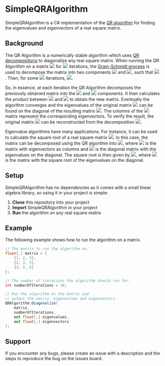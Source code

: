 # SimpleQRAlgorithm

SimpleQRAlgorithm is a C# implementation of the [QR algorithm](https://en.wikipedia.org/wiki/QR_algorithm) for finding the eigenvalues and eigenvectors of a real square matrix.

## Background

The QR Algorithm is a numerically stable algorithm which uses [QR decompositions](https://en.wikipedia.org/wiki/QR_decomposition) to diagonalize any real square matrix. When running the QR Algorithm on a matrix <img src="https://render.githubusercontent.com/render/math?math=A"> for <img src="https://render.githubusercontent.com/render/math?math=k"> iterations, the [Gram-Schmidt process](https://en.wikipedia.org/wiki/Gram%E2%80%93Schmidt_process) is used to decompose the matrix into two components <img src="https://render.githubusercontent.com/render/math?math=Q"> and <img src="https://render.githubusercontent.com/render/math?math=R">, such that <img src="https://render.githubusercontent.com/render/math?math=A= QR">. Then, for some <img src="https://render.githubusercontent.com/render/math?math=k"> iterations, <img src="https://render.githubusercontent.com/render/math?math=A_{k+1} = R_k Q_k">. 

So, in essence, at each iteration the QR Algorithm decomposes the previously obtained matrix into the <img src="https://render.githubusercontent.com/render/math?math=Q"> and <img src="https://render.githubusercontent.com/render/math?math=R"> components. It then calculates the product between <img src="https://render.githubusercontent.com/render/math?math=R"> and <img src="https://render.githubusercontent.com/render/math?math=Q"> to obtain the new matrix. Eventually the algorithm converges and the eigenvalues of the original matrix <img src="https://render.githubusercontent.com/render/math?math=A"> can be found on the diagonal of the resulting matrix <img src="https://render.githubusercontent.com/render/math?math=A_k">. The columns of the <img src="https://render.githubusercontent.com/render/math?math=Q_k"> matrix represent the corresponding eigenvectors. To verify the result, the original matrix <img src="https://render.githubusercontent.com/render/math?math=A"> can be reconstructed from the decomposition <img src="https://render.githubusercontent.com/render/math?math=A = Q_k A_k Q_k^{-1}">.

Eigenvalue algorithms have many applications. For instance, it can be used to calculate the square root of a real square matrix <img src="https://render.githubusercontent.com/render/math?math=\sqrt{A}">. In this case, the matrix can be decomposed using the QR algorithm into <img src="https://render.githubusercontent.com/render/math?math=A = UDU^{-1}">, where <img src="https://render.githubusercontent.com/render/math?math=U"> is the matrix with eigenvectors as columns and <img src="https://render.githubusercontent.com/render/math?math=D"> is the diagonal matrix with the eigenvalues on the diagonal. The square root is then given by <img src="https://render.githubusercontent.com/render/math?math=\sqrt{A} = U \sqrt{D} U^{-1}">, where <img src="https://render.githubusercontent.com/render/math?math=\sqrt{D}"> is the matrix with the square root of the eigenvalues on the diagonal.

## Setup

SimpleQRAlgorithm has no dependencies as it comes with a small linear algebra library, so using it in your project is simple:

1. **Clone** this repository into your project
2. **Import** SimpleQRAlgorithm in your project
3. **Run** the algorithm on any real square matrix

## Example

The following example shows how to run the algorithm on a matrix.

```csharp
// The matrix to run the algorithm on.
float[,] matrix = {
    {1, 2, 3},
    {2, 3, 5},
    {3, 5, 6}
};

// The number of iterations the algorithm should run for.
int numberOfIterations = 10;

// Run the algorithm on the matrix and
// output the matrix' eigenvalues and eigenvectors.
QRAlgorithm.Diagonalize(
    matrix, 
    numberOfIterations, 
    out float[,] eigenvalues, 
    out float[,] eigenvectors
);
```

## Support

If you encounter any bugs, please create an issue with a description and the steps to reproduce the bug on the issues board.
